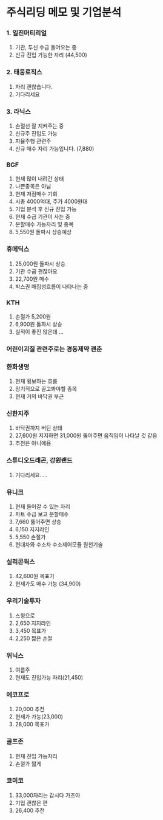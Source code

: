 # 주식리딩 메모 및 기업분석

### 1. 일진머티리얼 

1. 기관, 투신 수급 들어오는 중
2. 신규 진입 가능한 자리 (44,500)

### 2. 태웅로직스

1. 자리 괜찮습니다.
2. 기다리세요

### 3. 라닉스

1. 손절선 잘 지켜주는 중
2. 신규주 진입도 가능
3. 자율주행 관련주 
4. 신규 매수 자리 가능입니다. (7,880)

### BGF

1. 현재 많이 내려간 상태
2. 나쁜종목은 아님
3. 현재 저점매수 기회 
4. 시총 4000억대, 주가 4000원대 
5. 기업 분석 후 신규 진입 가능 
6. 현재 수급 기관이 사는 중 
7. 분할매수 가능자리 및 종목
8. 5,550원 돌파시 상승예상 

### 휴메딕스

1. 25,000원 돌파시 상승
2. 기관 수급 괜찮아요
3. 22,700원 매수 
4. 박스권 매집성흐름이 나타나는 중 

### KTH

1. 손절가 5,200원 
2. 6,900원 돌파시 상승
3. 실적이 좋진 않은데 ... 

### 어린이괴질 관련주로는 경동제약 괜춘

### 한화생명

1. 현재 횡보하는 흐름
2. 장기적으로 끌고봐야할 종목
3. 현재 거의 바닥권 부근 

### 신한지주 

1. 바닥권까지 버틴 상태
2. 27,600원 지지하면 31,000원 뚫어주면 움직임이 나타날 것 같음
3. 추천은 아니에욤


### 스튜디오드래곤, 강원랜드 

1. 기다리세요.....

### 유니크

1. 현재 들어갈 수 있는 자리
2. 차트 수급 보고 분할매수 
3. 7,660 뚫어주면 상승
4. 6,150 지지라인
5. 5,550 손절가 
6. 현대차와 수소차 수소제어모듈 원천기술  

### 실리콘윅스
1. 42,600원 목표가 
2. 현재가도 매수 가능 (34,900)

### 우리기술투자
1. 스윙으로 
2. 2,650 지지라인
3. 3,450 목표가 
4. 2,250 짧은 손절

### 위닉스 
1. 여름주 
2. 현재도 진입가능 자리(21,450)

### 에코프로
1. 20,000 추천
2. 현재가 가능(23,000)
3. 28,000 목표가
   
### 골프존
1. 현재 진입 가능자리 
2. 손절가 짧게

### 코미코
1. 33,000자리는 갑시다 가즈아 
2. 기업 괜찮은 편
3. 26,400 추천 
